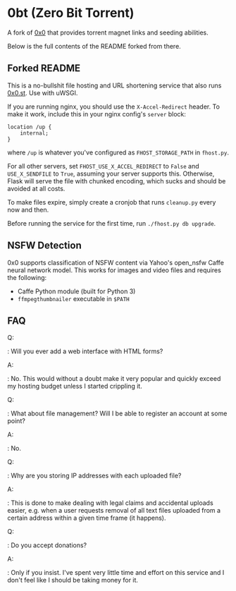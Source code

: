# 0bt (Zero Bit Torrent)
A fork of [0x0](https://github.com/mia-0/0x0) that provides torrent magnet links
and seeding abilities.

Below is the full contents of the README forked from there.

## Forked README

This is a no-bullshit file hosting and URL shortening service that also
runs [0x0.st](https://0x0.st). Use with uWSGI.

If you are running nginx, you should use the `X-Accel-Redirect` header.
To make it work, include this in your nginx config's `server` block:

    location /up {
        internal;
    }

where `/up` is whatever you've configured as `FHOST_STORAGE_PATH` in
`fhost.py`.

For all other servers, set `FHOST_USE_X_ACCEL_REDIRECT` to `False` and
`USE_X_SENDFILE` to `True`, assuming your server supports this.
Otherwise, Flask will serve the file with chunked encoding, which sucks
and should be avoided at all costs.

To make files expire, simply create a cronjob that runs `cleanup.py`
every now and then.

Before running the service for the first time, run
`./fhost.py db upgrade`.

NSFW Detection
--------------

0x0 supports classification of NSFW content via Yahoo's open\_nsfw Caffe
neural network model. This works for images and video files and requires
the following:

-   Caffe Python module (built for Python 3)
-   `ffmpegthumbnailer` executable in `$PATH`

FAQ
---

Q:

:   Will you ever add a web interface with HTML forms?

A:

:   No. This would without a doubt make it very popular and quickly
    exceed my hosting budget unless I started crippling it.

Q:

:   What about file management? Will I be able to register an account at
    some point?

A:

:   No.

Q:

:   Why are you storing IP addresses with each uploaded file?

A:

:   This is done to make dealing with legal claims and accidental
    uploads easier, e.g. when a user requests removal of all text files
    uploaded from a certain address within a given time frame (it
    happens).

Q:

:   Do you accept donations?

A:

:   Only if you insist. I've spent very little time and effort on this
    service and I don't feel like I should be taking money for it.
